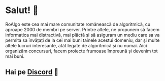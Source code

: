 # Salut! 👋 
RoAlgo este cea mai mare comunitate românească de algoritmică, cu aproape 2000 de membri pe server. Printre altele, ne propunem să facem informatica mai distractivă, mai plăctă și să asiguram un mediu care sa va permita sa învățați de la cei mai buni tainele acestui domeniu, dar și multe altele lucruri interesante, atât legate de algoritmică și nu numai. Aici organizăm concursuri, facem proiecte frumoase împreună și devenim tot mai buni. 
## Hai pe [Discord](https://discord.gg/roalgo) 🎉
